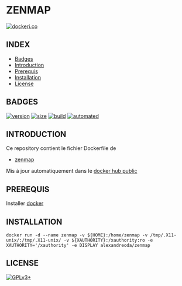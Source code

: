 # ZENMAP

[![dockeri.co](https://dockeri.co/image/alexandreoda/zenmap)](https://hub.docker.com/r/alexandreoda/zenmap)


## INDEX

- [Badges](#BADGES)
- [Introduction](#INTRODUCTION)
- [Prerequis](#PREREQUIS)
- [Installation](#INSTALLATION)
- [License](#LICENSE)


## BADGES

[![version](https://images.microbadger.com/badges/version/alexandreoda/zenmap.svg)](https://microbadger.com/images/alexandreoda/zenmap)
[![size](https://images.microbadger.com/badges/image/alexandreoda/zenmap.svg)](https://microbadger.com/images/alexandreoda/zenmap")
[![build](https://img.shields.io/docker/build/alexandreoda/zenmap.svg)](https://hub.docker.com/r/alexandreoda/zenmap)
[![automated](https://img.shields.io/docker/automated/alexandreoda/zenmap.svg)](https://hub.docker.com/r/alexandreoda/zenmap)


## INTRODUCTION

Ce repository contient le fichier Dockerfile de

- [zenmap](https://nmap.org/zenmap)

Mis à jour automatiquement dans le [docker hub public](https://hub.docker.com/r/alexandreoda/zenmap/)


## PREREQUIS

Installer [docker](https://www.docker.com)


## INSTALLATION

```
docker run -d --name zenmap -v ${HOME}:/home/zenmap -v /tmp/.X11-unix/:/tmp/.X11-unix/ -v ${XAUTHORITY}:/xauthority:ro -e XAUTHORITY='/xauthority' -e DISPLAY alexandreoda/zenmap
```


## LICENSE

[![GPLv3+](http://gplv3.fsf.org/gplv3-127x51.png)](https://github.com/oda-alexandre/zenmap/blob/master/LICENSE)
